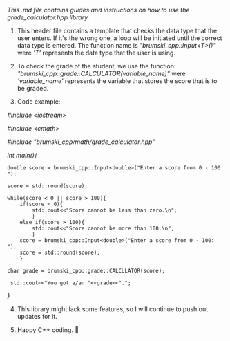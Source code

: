 
_This .md file contains guides and instructions on how to use the grade_calculator.hpp library._

1. This header file contains a template that checks the data type that the user enters. If it's the wrong one, a loop will be initiated until the correct data type is entered. The function name is *"brumski_cpp::Input\<T>()"* were *'T'* represents the data type that the user is using.

2. To check the grade of the student, we use the function: *"brumski_cpp::grade::CALCULATOR(variable_name)"* were *'variable_name'* represents the variable that stores the score that is to be graded.

3. Code example:

*\#include \<iostream>*

*\#include \<cmath>*

*\#include "brumski_cpp/math/grade_calculator.hpp"*

*int main(){*
    
    double score = brumski_cpp::Input<double>("Enter a score from 0 - 100: ");
    
    score = std::round(score);

    while(score < 0 || score > 100){
        if(score < 0){
            std::cout<<"Score cannot be less than zero.\n";
            }
        else if(score > 100){
            std::cout<<"Score cannot be more than 100.\n";
            }
        score = brumski_cpp::Input<double>("Enter a score from 0 - 100: ");
        score = std::round(score);
        }
    
    char grade = brumski_cpp::grade::CALCULATOR(score);
    
     std::cout<<"You got a/an "<<grade<<".";
*}*

4. This library might lack some features, so I will continue to push out updates for it.

5. Happy C++ coding. 💪
